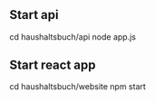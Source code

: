 # 

## Start api 

cd haushaltsbuch/api
node app.js

## Start react app

cd haushaltsbuch/website
npm start